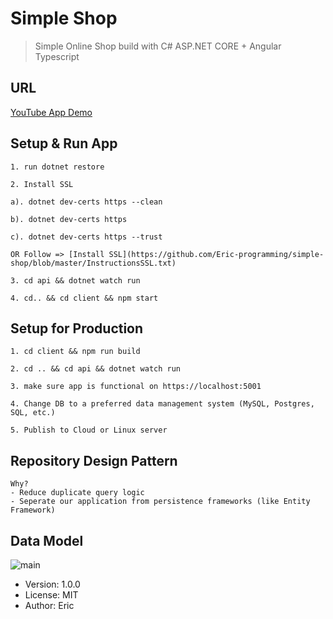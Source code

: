 # Simple Shop

> Simple Online Shop build with C# ASP.NET CORE + Angular Typescript

## URL

[YouTube App Demo](https://www.youtube.com/watch?v=p58TuHMb13c)

## Setup & Run App

```
1. run dotnet restore

2. Install SSL

a). dotnet dev-certs https --clean

b). dotnet dev-certs https

c). dotnet dev-certs https --trust

OR Follow => [Install SSL](https://github.com/Eric-programming/simple-shop/blob/master/InstructionsSSL.txt)

3. cd api && dotnet watch run

4. cd.. && cd client && npm start

```

## Setup for Production

```
1. cd client && npm run build

2. cd .. && cd api && dotnet watch run

3. make sure app is functional on https://localhost:5001

4. Change DB to a preferred data management system (MySQL, Postgres, SQL, etc.)

5. Publish to Cloud or Linux server

```

## Repository Design Pattern

```
Why?
- Reduce duplicate query logic
- Seperate our application from persistence frameworks (like Entity Framework)
```

## Data Model

![main](https://user-images.githubusercontent.com/54079742/85233227-90ed1680-b3b9-11ea-9ae9-5bbed09d0a3d.PNG)

- Version: 1.0.0
- License: MIT
- Author: Eric
